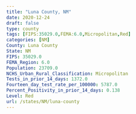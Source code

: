 ```yaml
---
title: "Luna County, NM"
date: 2020-12-24
draft: false
type: county
tags: [FIPS:35029.0,FEMA:6.0,Micropolitan,Red]
categories: [NM]
County: Luna County
State: NM
FIPS: 35029.0
FEMA_Region: 6.0
Population: 23709.0
NCHS_Urban_Rural_Classification: Micropolitan
Tests_in_prior_14_days: 1372.0
Fourteen_day_test_rate_per_100000: 5787.0
Percent_Positivity_in_prior_14_days: 0.138
Level: Red
url: /states/NM/luna-county
---
```



